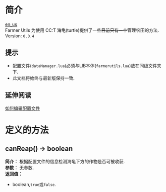 # 简介
[en_us](https://github.com/acaeaeeda/Custom-lua-libs/blob/e415002ae007fc2c4e8d9ea90c22d9d1443fb2d8/en_us/farmerUtils/README.md)<br>
Farmer Utils 为使用 CC:T 海龟(turtle)提供了一些~~目前只有一个~~管理农田的方法.<br>
Version: `0.0.4`

## 提示
- 配置文件(`dataManager.lua`)必须与LIB本体(`farmerutils.lua`)放在同级文件夹下.
- 此文档将始终与最新版保持一致.<br>

## 延伸阅读
[如何编辑配置文件](https://github.com/acaeaeeda/Custom-lua-libs/blob/ae908019403f943ec8ac7c350395b2a574457d8d/farmerUtils/Configurations.md)

# 定义的方法
## canReap() -> boolean
**简介：**
根据配置文件的信息检测海龟下方的作物是否可被收获.<br>
**参数：**
无参数.<br>
**返回值：**
- boolean,`true`或`false`.


